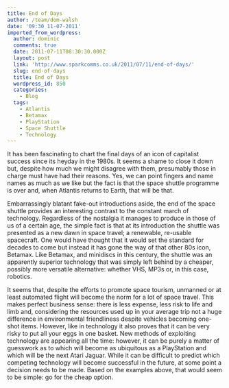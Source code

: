 ```yaml
---
title: End of Days
author: /team/dom-walsh
date: '09:30 11-07-2011'
imported_from_wordpress:
  author: dominic
  comments: true
  date: 2011-07-11T08:30:30.000Z
  layout: post
  link: 'http://www.sparkcomms.co.uk/2011/07/11/end-of-days/'
  slug: end-of-days
  title: End of Days
  wordpress_id: 850
  categories:
    - Blog
  tags:
    - Atlantis
    - Betamax
    - PlayStation
    - Space Shuttle
    - Technology
---
```


It has been fascinating to chart the final days of an icon of capitalist success since its heyday in the 1980s. It seems a shame to close it down but, despite how much we might disagree with them, presumably those in charge must have had their reasons. Yes, we can point fingers and name names as much as we like but the fact is that the space shuttle programme is over and, when Atlantis returns to Earth, that will be that.

Embarrassingly blatant fake-out introductions aside, the end of the space shuttle provides an interesting contrast to the constant march of technology. Regardless of the nostalgia it manages to produce in those of us of a certain age, the simple fact is that at its introduction the shuttle was presented as a new dawn in space travel; a renewable, re-usable spacecraft. One would have thought that it would set the standard for decades to come but instead it has gone the way of that other 80s icon, Betamax. Like Betamax, and minidiscs in this century, the shuttle was an apparently superior technology that was simply left behind by a cheaper, possibly more versatile alternative: whether VHS, MP3s or, in this case, robotics.

It seems that, despite the efforts to promote space tourism, unmanned or at least automated flight will become the norm for a lot of space travel. This makes perfect business sense: there is less expense, less risk to life and limb and, considering the resources used up in your average trip not a huge difference in environmental friendliness despite vehicles becoming one-shot items. However, like in technology it also proves that it can be very risky to put all your eggs in one basket. New methods of exploiting technology are appearing all the time: however, it can be purely a matter of guesswork as to which will become as ubiquitous as a PlayStation and which will be the next Atari Jaguar. While it can be difficult to predict which competing technology will become successful in the future, at some point a decision needs to be made. Based on the examples above, that would seem to be simple: go for the cheap option.
